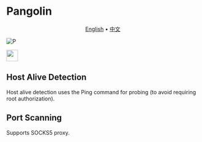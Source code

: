 # Pangolin

<p align="center">
  <a href="https://github.com/414aaj/Pangolin/blob/main/README">English</a> •
  <a href="https://github.com/414aaj/Pangolin/blob/main/README_CN.md">中文</a> 
</p>



![P](https://github.com/user-attachments/assets/ea49dcf8-ec93-4c4a-b293-304e5b9d6dfb)



<img src="https://github.com/user-attachments/assets/dbc461e9-4068-4858-8619-9306362ff600"  width="30" height="30">

## Host Alive Detection
Host alive detection uses the Ping command for probing (to avoid requiring root authorization).

## Port Scanning
Supports SOCKS5 proxy.
